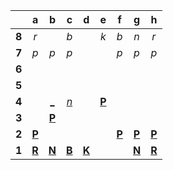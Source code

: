 |     |  a  |  b  |  c  |  d  |  e  |  f  |  g  |  h  |
|:---:|:---:|:---:|:---:|:---:|:---:|:---:|:---:|:---:|
|  **8**  |  _r_  |     |  _b_  |     |  _k_  |  _b_  |  _n_  |  _r_  |
|  **7**  |  _p_  |  _p_  |  _p_  |     |     |  _p_  |  _p_  |  _p_  |
|  **6**  |     |     |     |     |     |     |     |     |
|  **5**  |     |     |     |     |     |     |     |     |
|  **4**  |     |  [_](http://localhost:8080/api/chess/play?move=b3b4)  |  [_n_](http://localhost:8080/api/chess/play?move=b3c4)  |     |  [**P**](http://localhost:8080/api/chess/select?square=e4)  |     |     |     |
|  **3**  |     |  [**P**](http://localhost:8080/api/chess/select?square=b3)  |     |     |     |     |     |     |
|  **2**  |  [**P**](http://localhost:8080/api/chess/select?square=a2)  |     |     |     |     |  [**P**](http://localhost:8080/api/chess/select?square=f2)  |  [**P**](http://localhost:8080/api/chess/select?square=g2)  |  [**P**](http://localhost:8080/api/chess/select?square=h2)  |
|  **1**  |  [**R**](https://github.com/grim-kalman)  |  [**N**](http://localhost:8080/api/chess/select?square=b1)  |  [**B**](http://localhost:8080/api/chess/select?square=c1)  |  [**K**](http://localhost:8080/api/chess/select?square=d1)  |     |     |  [**N**](http://localhost:8080/api/chess/select?square=g1)  |  [**R**](https://github.com/grim-kalman)  |
